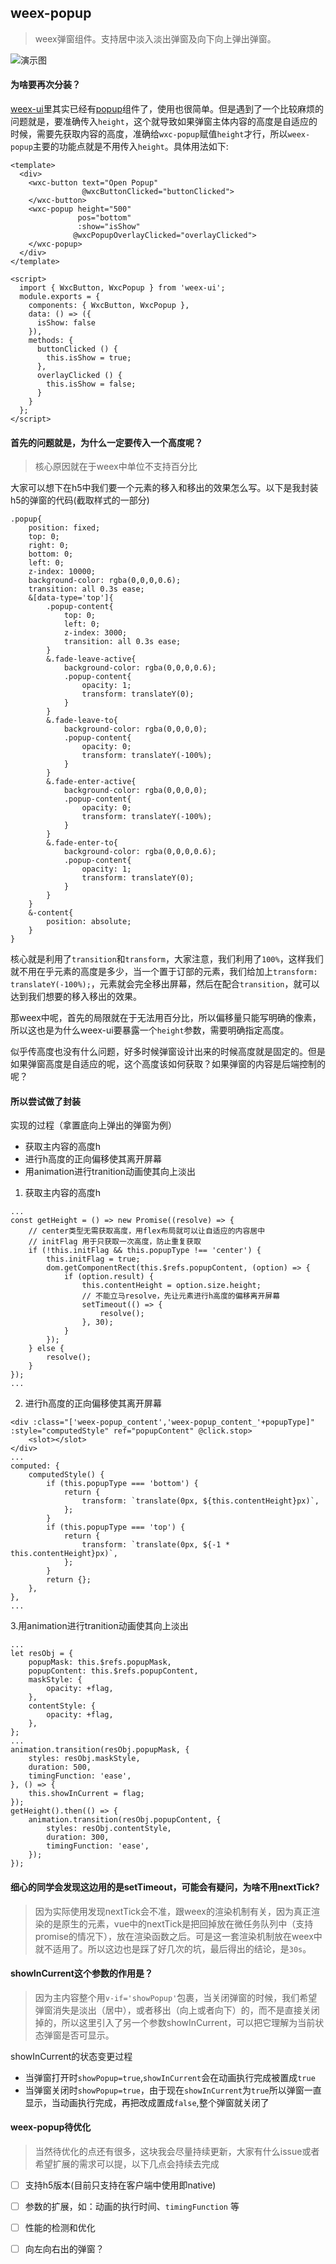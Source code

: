 ## weex-popup
> weex弹窗组件。支持居中淡入淡出弹窗及向下向上弹出弹窗。

![演示图](images/demo.gif "weex-popup")

#### 为啥要再次分装？
[weex-ui](https://alibaba.github.io/weex-ui/#/cn/)里其实已经有[popup](https://alibaba.github.io/weex-ui/#/cn/packages/wxc-popup/)组件了，使用也很简单。但是遇到了一个比较麻烦的问题就是，要准确传入`height`，这个就导致如果弹窗主体内容的高度是自适应的时候，需要先获取内容的高度，准确给`wxc-popup`赋值`height`才行，所以`weex-popup`主要的功能点就是不用传入`height`。具体用法如下:
```
<template>
  <div>
    <wxc-button text="Open Popup"
                @wxcButtonClicked="buttonClicked">
    </wxc-button>
    <wxc-popup height="500"
               pos="bottom"
               :show="isShow"
              @wxcPopupOverlayClicked="overlayClicked">
    </wxc-popup>
  </div>
</template>

<script>
  import { WxcButton, WxcPopup } from 'weex-ui';
  module.exports = {
    components: { WxcButton, WxcPopup },
    data: () => ({
      isShow: false
    }),
    methods: {
      buttonClicked () {
        this.isShow = true;
      },
      overlayClicked () {
        this.isShow = false;
      }
    }
  };
</script>
```
#### 首先的问题就是，为什么一定要传入一个高度呢？
> 核心原因就在于weex中单位不支持百分比

大家可以想下在h5中我们要一个元素的移入和移出的效果怎么写。以下是我封装h5的弹窗的代码(截取样式的一部分)

```
.popup{
    position: fixed;
    top: 0;
    right: 0;
    bottom: 0;
    left: 0;
    z-index: 10000;
    background-color: rgba(0,0,0,0.6);
    transition: all 0.3s ease;
    &[data-type='top']{
        .popup-content{
            top: 0;
            left: 0;
            z-index: 3000;
            transition: all 0.3s ease;
        }
        &.fade-leave-active{
            background-color: rgba(0,0,0,0.6);
            .popup-content{
                opacity: 1;
                transform: translateY(0);
            }
        }
        &.fade-leave-to{
            background-color: rgba(0,0,0,0);
            .popup-content{
                opacity: 0;
                transform: translateY(-100%);
            }
        }
        &.fade-enter-active{
            background-color: rgba(0,0,0,0);
            .popup-content{
                opacity: 0;
                transform: translateY(-100%);
            }
        }
        &.fade-enter-to{
            background-color: rgba(0,0,0,0.6);
            .popup-content{
                opacity: 1;
                transform: translateY(0);
            }
        }
    }
    &-content{
        position: absolute;
    }
}
```
核心就是利用了`transition`和`transform`，大家注意，我们利用了`100%`，这样我们就不用在乎元素的高度是多少，当一个置于订部的元素，我们给加上`transform: translateY(-100%);`，元素就会完全移出屏幕，然后在配合`transition`，就可以达到我们想要的移入移出的效果。

那weex中呢，首先的局限就在于无法用百分比，所以偏移量只能写明确的像素，所以这也是为什么weex-ui要暴露一个`height`参数，需要明确指定高度。

似乎传高度也没有什么问题，好多时候弹窗设计出来的时候高度就是固定的。但是如果弹窗高度是自适应的呢，这个高度该如何获取？如果弹窗的内容是后端控制的呢？

#### 所以尝试做了封装
实现的过程（拿置底向上弹出的弹窗为例）
- 获取主内容的高度h 
- 进行h高度的正向偏移使其离开屏幕 
- 用animation进行tranition动画使其向上淡出

1. 获取主内容的高度h
```
...
const getHeight = () => new Promise((resolve) => {
    // center类型无需获取高度，用flex布局就可以让自适应的内容居中
    // initFlag 用于只获取一次高度，防止重复获取
    if (!this.initFlag && this.popupType !== 'center') {
        this.initFlag = true;
        dom.getComponentRect(this.$refs.popupContent, (option) => {
            if (option.result) {
                this.contentHeight = option.size.height;
                // 不能立马resolve，先让元素进行h高度的偏移离开屏幕
                setTimeout(() => {
                    resolve();
                }, 30);
            }
        });
    } else {
        resolve();
    }
});
...
```

2. 进行h高度的正向偏移使其离开屏幕
```
<div :class="['weex-popup_content','weex-popup_content_'+popupType]" :style="computedStyle" ref="popupContent" @click.stop>
    <slot></slot>
</div>
...
computed: {
    computedStyle() {
        if (this.popupType === 'bottom') {
            return {
                transform: `translate(0px, ${this.contentHeight}px)`,
            };
        }
        if (this.popupType === 'top') {
            return {
                transform: `translate(0px, ${-1 * this.contentHeight}px)`,
            };
        }
        return {};
    },
},
...
```
3.用animation进行tranition动画使其向上淡出
```
...
let resObj = {
    popupMask: this.$refs.popupMask,
    popupContent: this.$refs.popupContent,
    maskStyle: {
        opacity: +flag,
    },
    contentStyle: {
        opacity: +flag,
    },
};
...
animation.transition(resObj.popupMask, {
    styles: resObj.maskStyle,
    duration: 500,
    timingFunction: 'ease',
}, () => {
    this.showInCurrent = flag;
});
getHeight().then(() => {
    animation.transition(resObj.popupContent, {
        styles: resObj.contentStyle,
        duration: 300,
        timingFunction: 'ease',
    });
});
```

#### 细心的同学会发现这边用的是setTimeout，可能会有疑问，为啥不用nextTick?
>因为实际使用发现nextTick会不准，跟weex的渲染机制有关，因为真正渲染的是原生的元素，vue中的nextTick是把回掉放在微任务队列中（支持promise的情况下），放在渲染函数之后。可是这一套渲染机制放在weex中就不适用了。所以这边也是踩了好几次的坑，最后得出的结论，是`30s`。


#### showInCurrent这个参数的作用是？
> 因为主内容整个用`v-if='showPopup'`包裹，当关闭弹窗的时候，我们希望弹窗消失是淡出（居中），或者移出（向上或者向下）的，而不是直接关闭掉的，所以这里引入了另一个参数showInCurrent，可以把它理解为当前状态弹窗是否可显示。

showInCurrent的状态变更过程
- 当弹窗打开时`showPopup=true`,`showInCurrent`会在动画执行完成被置成`true`
- 当弹窗关闭时`showPopup=true`，由于现在`showInCurrent`为`true`所以弹窗一直显示，当动画执行完成，再把改成置成`false`,整个弹窗就关闭了

#### weex-popup待优化
> 当然待优化的点还有很多，这块我会尽量持续更新，大家有什么issue或者希望扩展的需求可以提，以下几点会持续去完成

- [ ] 支持h5版本(目前只支持在客户端中使用即native)
- [ ] 参数的扩展，如：动画的执行时间、`timingFunction` 等
- [ ] 性能的检测和优化
- [ ] 向左向右出的弹窗？


